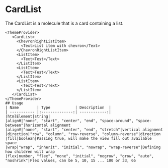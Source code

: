 <!-- 
This is an auto-generated markdown. 
You can change it in "src/CardList/CardList.tsx" and run build:docs to update this file.
-->
# CardList
The CardList is a molecule that is a card containing a list.

```example
<ThemeProvider>
   <CardList>
     <ChevronRightListItem>
       <Text>List item with chevron</Text>
     </ChevronRightListItem>
     <ListItem>
       <Text>Test</Text>
     </ListItem>
     <ListItem>
       <Text>Test</Text>
     </ListItem>
     <ListItem>
       <Text>Test</Text>
     </ListItem>
   </CardList>
</ThemeProvider>
## Usage
| Name        | Type           | Description  |
| ----------- |:--------------:| ------------:|
|htmlElement|string|
|alignH|"none", "start", "center", "end", "space-around", "space-between"|horizontal alignment
|alignV|"none", "start", "center", "end", "stretch"|vertical alignment
|direction|"row", "column", "row-reverse", "column-reverse"|direction
|fill|boolean|Passing true, will make the view fill out available space
|wrap|"wrap", "inherit", "initial", "nowrap", "wrap-reverse"|Defining how children will wrap
|flex|number, "flex", "none", "initial", "nogrow", "grow", "auto", "noshrink"|Flex values, can be 5, 10, 15 ... 100 or 33, 66

